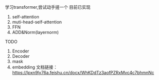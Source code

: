 学习transformer,尝试动手搓一个
目前已实现
1. self-attention
2. muti-head-self-attention
3. FFN
4. ADD&Norm(layernorm)

TODO
1. Encoder
2. Decoder
3. mask
4. embedding
文档链接：https://lpxn9ly76a.feishu.cn/docx/WhKDdTz3aofPZRxMvc4c7bhmnNc